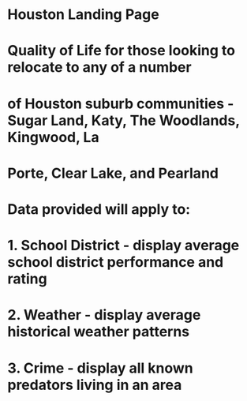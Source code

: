 # Houston Landing Page
#
# Quality of Life for those looking to relocate to any of a number
# of Houston suburb communities - Sugar Land, Katy, The Woodlands, Kingwood, La 
# Porte, Clear Lake, and Pearland

# Data provided will apply to:
# 1. School District - display average school district performance and rating
# 2. Weather - display average historical weather patterns
# 3. Crime - display all known predators living in an area